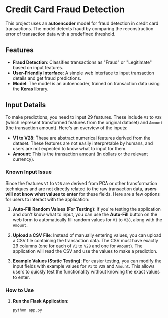 # Credit Card Fraud Detection

This project uses an **autoencoder** model for fraud detection in credit card transactions. The model detects fraud by comparing the reconstruction error of transaction data with a predefined threshold. 

## Features

- **Fraud Detection**: Classifies transactions as "Fraud" or "Legitimate" based on input features.
- **User-Friendly Interface**: A simple web interface to input transaction details and get fraud predictions.
- **Model**: The model is an autoencoder, trained on transaction data using the **Keras** library.

## Input Details

To make predictions, you need to input 29 features. These include `V1` to `V28` (which represent transformed features from the original dataset) and `Amount` (the transaction amount). Here's an overview of the inputs:

- **V1 to V28**: These are abstract numerical features derived from the dataset. These features are not easily interpretable by humans, and users are not expected to know what to input for them.
- **Amount**: This is the transaction amount (in dollars or the relevant currency).

### Known Input Issue

Since the features `V1` to `V28` are derived from PCA or other transformation techniques and are not directly related to the raw transaction data, **users will not know what values to enter** for these fields. Here are a few options for users to interact with the application:

1. **Auto-Fill Random Values (For Testing)**: 
   If you're testing the application and don't know what to input, you can use the **Auto-Fill** button on the web form to automatically fill random values for `V1` to `V28`, along with the `Amount`.

2. **Upload a CSV File**: 
   Instead of manually entering values, you can upload a CSV file containing the transaction data. The CSV must have exactly 29 columns (one for each of `V1` to `V28` and one for `Amount`). The application will read the CSV and use the values to make a prediction.

3. **Example Values (Static Testing)**: 
   For easier testing, you can modify the input fields with example values for `V1` to `V28` and `Amount`. This allows users to quickly test the functionality without knowing the exact values to enter.

### How to Use

1. **Run the Flask Application**:
   ```bash
   python app.py
